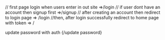 // first page login when users enter in out site   =>/login
// if user dont have an account then signup first =>/signup
// after creating an account then redirect to login page => /login
//then, after login successfully redirect to home page with token => / 







update password with auth {/update password}